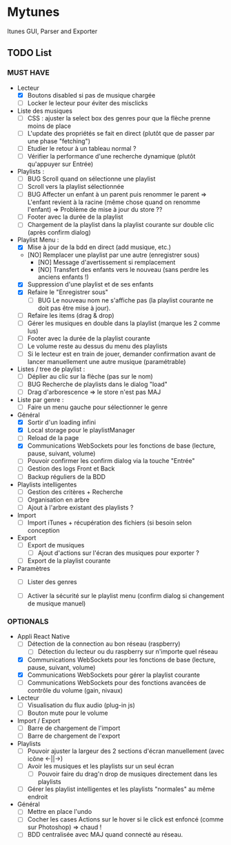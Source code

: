 # Mytunes
Itunes GUI, Parser and Exporter

## TODO List
### MUST HAVE

* Lecteur
    * [x] Boutons disabled si pas de musique chargée
    * [ ] Locker le lecteur pour éviter des misclicks

* Liste des musiques
    * [ ] CSS : ajuster la select box des genres pour que la flèche prenne moins de place
    * [ ] L'update des propriétés se fait en direct (plutôt que de passer par une phase "fetching")
    * [ ] Etudier le retour à un tableau normal ?
    * [ ] Vérifier la performance d'une recherche dynamique (plutôt qu'appuyer sur Entrée)

* Playlists :
    * [ ] BUG Scroll quand on sélectionne une playlist
    * [ ] Scroll vers la playlist sélectionnée
    * [ ] BUG Affecter un enfant à un parent puis renommer le parent => L'enfant revient à la racine (même chose quand on renomme l'enfant)
          => Problème de mise à jour du store ??
    * [ ] Footer avec la durée de la playlist
    * [ ] Chargement de la playlist dans la playlist courante sur double clic (après confirm dialog)

* Playlist Menu :
    * [x] Mise à jour de la bdd en direct (add musique, etc.)
    * [NO] Remplacer une playlist par une autre (enregistrer sous)
        * [NO] Message d'avertissement si remplacement
        * [NO] Transfert des enfants vers le nouveau (sans perdre les anciens enfants !)
    * [x] Suppression d'une playlist et de ses enfants
    * [x] Refaire le "Enregistrer sous"
        * [ ] BUG Le nouveau nom ne s'affiche pas (la playlist courante ne doit pas être mise à jour).
    * [ ] Refaire les items (drag & drop)
    * [ ] Gérer les musiques en double dans la playlist (marque les 2 comme lus)
    * [ ] Footer avec la durée de la playlist courante
    * [ ] Le volume reste au dessus du menu des playlists
    * [ ] Si le lecteur est en train de jouer, demander confirmation avant de lancer manuellement une autre musique (paramétrable)

* Listes / tree de playlist :
    * [ ] Déplier au clic sur la flèche (pas sur le nom)
    * [ ] BUG Recherche de playlists dans le dialog "load"
    * [ ] Drag d'arborescence => le store n'est pas MAJ

* Liste par genre :
    * [ ] Faire un menu gauche pour sélectionner le genre

* Général
    * [x] Sortir d'un loading infini
    * [x] Local storage pour le playlistManager
    * [ ] Reload de la page
    * [x] Communications WebSockets pour les fonctions de base (lecture, pause, suivant, volume)
    * [ ] Pouvoir confirmer les confirm dialog via la touche "Entrée"
    * [ ] Gestion des logs Front et Back
    * [ ] Backup réguliers de la BDD

* Playlists intelligentes
    * [ ] Gestion des critères + Recherche
    * [ ] Organisation en arbre
    * [ ] Ajout à l'arbre existant des playlists ?

* Import
    * [ ] Import iTunes + récupération des fichiers (si besoin selon conception

* Export
    * [ ] Export de musiques
        * [ ] Ajout d'actions sur l'écran des musiques pour exporter ?
    * [ ] Export de la playlist courante

* Paramètres
    * [ ] Lister des genres
    * [ ] Activer la sécurité sur le playlist menu (confirm dialog si changement de musique manuel)




### OPTIONALS
* Appli React Native
    * [ ] Détection de la connection au bon réseau (raspberry)
        * [ ] Détection du lecteur ou du raspberry sur n'importe quel réseau
    * [x] Communications WebSockets pour les fonctions de base (lecture, pause, suivant, volume)
    * [x] Communications WebSockets pour gérer la playlist courante
    * [ ] Communications WebSockets pour des fonctions avancées de contrôle du volume (gain, nivaux)

* Lecteur
    * [ ] Visualisation du flux audio (plug-in js)
    * [ ] Bouton mute pour le volume

* Import / Export
    * [ ] Barre de chargement de l'import
    * [ ] Barre de chargement de l'export

* Playlists
    * [ ] Pouvoir ajuster la largeur des 2 sections d'écran manuellement (avec icône <-||->)
    * [ ] Avoir les musiques et les playlists sur un seul écran
        * [ ] Pouvoir faire du drag'n drop de musiques directement dans les playlists
    * [ ] Gérer les playlist intelligentes et les playlists "normales" au même endroit

* Général
    * [ ] Mettre en place l'undo
    * [ ] Cocher les cases Actions sur le hover si le click est enfoncé (comme sur Photoshop) => chaud !
    * [ ] BDD centralisée avec MAJ quand connecté au réseau.